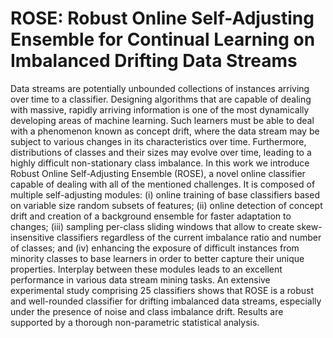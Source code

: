 # ROSE: Robust Online Self-Adjusting Ensemble for Continual Learning on Imbalanced Drifting Data Streams

Data streams are potentially unbounded collections of instances arriving over time to a classifier. Designing algorithms that are capable of dealing with massive, rapidly arriving information is one of the most dynamically developing areas of machine learning. Such learners must be able to deal with a phenomenon known as concept drift, where the data stream may be subject to various changes in its characteristics over time. Furthermore, distributions of classes and their sizes may evolve over time, leading to a highly difficult non-stationary class imbalance. In this work we introduce Robust Online Self-Adjusting Ensemble (ROSE), a novel online classifier capable of dealing with all of the mentioned challenges. It is composed of multiple self-adjusting modules: (i) online training of base classifiers based on variable size random subsets of features; (ii) online detection of concept drift and creation of a background ensemble for faster adaptation to changes; (iii) sampling per-class sliding windows that allow to create skew-insensitive classifiers regardless of the current imbalance ratio and number of classes; and (iv) enhancing the exposure of difficult instances from minority classes to base learners in order to better capture their unique properties. Interplay between these modules leads to an excellent performance in various data stream mining tasks. An extensive experimental study comprising 25 classifiers shows that ROSE is a robust and well-rounded classifier for drifting imbalanced data streams, especially under the presence of noise and class imbalance drift. Results are supported by a thorough non-parametric statistical analysis.